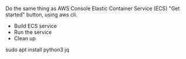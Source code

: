 Do the same thing as AWS Console Elastic Container Service (ECS) "Get started" button, using aws cli.

- Build ECS service
- Run the service
- Clean up

sudo apt install python3 jq
